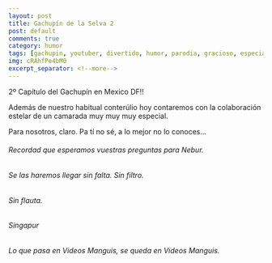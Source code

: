 ```yaml
---
layout: post
title: Gachupín de la Selva 2
post: default
comments: true
category: humor
tags: [gachupin, youtuber, divertido, humor, parodia, gracioso, especial]
img: cRAhfPe4bM0
excerpt_separator: <!--more-->
---
```


2º Capítulo del Gachupín en Mexico DF!!

Además de nuestro habitual conterúlio hoy contaremos con la colaboración estelar de un camarada muy muy muy especial.

Para nosotros, claro. Pa tí no sé, a lo mejor no lo conoces...

<!--more-->


###### Recordad que esperamos vuestras preguntas para Nebur.

###### Se las haremos llegar sin falta. Sin filtro.

###### Sin flauta.

###### Singapur

###### Lo que pasa en Videos Manguis, se queda en Videos Manguis.